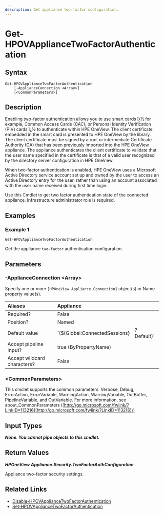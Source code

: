```yaml
---
description: Get appliance two-factor configuration.
---
```


# Get-HPOVApplianceTwoFactorAuthentication

## Syntax

```text
Get-HPOVApplianceTwoFactorAuthentication
    [-ApplianceConnection <Array>]
    [<CommonParameters>]
```

## Description

Enabling two-factor authentication allows you to use smart cards ï¿½ for example, Common Access Cards \(CAC\), or Personal Identity Verification \(PIV\) cards ï¿½ to authenticate within HPE OneView. The client certificate embedded in the smart card is presented to HPE OneView by the library. The client certificate must be signed by a root or intermediate Certificate Authority \(CA\) that has been previously imported into the HPE OneView appliance. The appliance authenticates the client certificate to validate that the user name specified in the certificate is that of a valid user recognized by the directory server configuration in HPE OneView.

When two-factor authentication is enabled, HPE OneView uses a Microsoft Active Directory service account set up and owned by the user to access an Active Directory entry for the user, rather than using an account associated with the user name received during first time login.

Use this Cmdlet to get two factor authentication state of the connected appliance. Infrastructure administrator role is required.

## Examples

### Example 1

```text
Get-HPOVApplianceTwoFactorAuthentication
```

Get the appliance `two-factor` authentication configuration.

## Parameters

### -ApplianceConnection &lt;Array&gt;

Specify one or more `[HPOneView.Appliance.Connection]` object\(s\) or Name property value\(s\).

| Aliases | Appliance |  |
| :--- | :--- | :--- |
| Required? | False |  |
| Position? | Named |  |
| Default value | \`\(${Global:ConnectedSessions} | ? Default\)\` |
| Accept pipeline input? | true \(ByPropertyName\) |  |
| Accept wildcard characters? | False |  |

### &lt;CommonParameters&gt;

This cmdlet supports the common parameters: Verbose, Debug, ErrorAction, ErrorVariable, WarningAction, WarningVariable, OutBuffer, PipelineVariable, and OutVariable. For more information, see about\_CommonParameters \([http://go.microsoft.com/fwlink/?LinkID=113216](http://go.microsoft.com/fwlink/?LinkID=113216)\)

## Input Types

_**None. You cannot pipe objects to this cmdlet.**_

## Return Values

_**HPOneView.Appliance.Security.TwoFactorAuthConfiguration**_

Appliance two-factor security settings.

## Related Links

* [Disable-HPOVApplianceTwoFactorAuthentication](disable-hpovappliancetwofactorauthentication.md)
* [Set-HPOVApplianceTwoFactorAuthentication](set-hpovappliancetwofactorauthentication.md)

